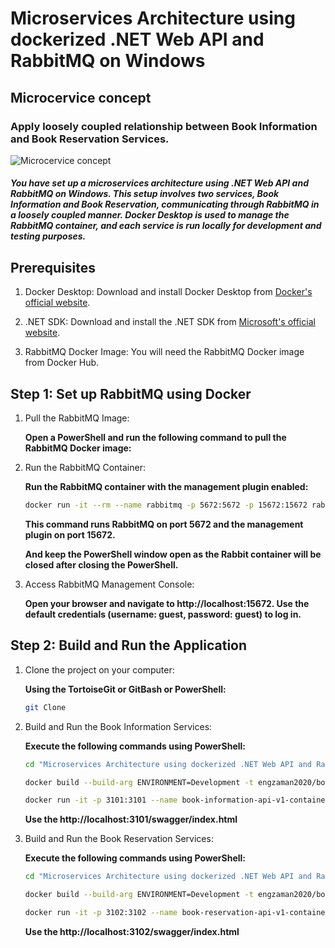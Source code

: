 # Microservices Architecture using dockerized .NET Web API and RabbitMQ on Windows

## Microcervice concept

### Apply loosely coupled relationship between Book Information and Book Reservation Services.

![Microcervice concept](https://raw.githubusercontent.com/awsaf-utm/public-resources/main/Microservice/Microservices%20Architecture%20Using%20.NET%20Web%20API%20and%20RabbitMQ%20on%20Windows.jpg?raw=true)

##### You have set up a microservices architecture using .NET Web API and RabbitMQ on Windows. This setup involves two services, Book Information and Book Reservation, communicating through RabbitMQ in a loosely coupled manner. Docker Desktop is used to manage the RabbitMQ container, and each service is run locally for development and testing purposes.

## Prerequisites

1. Docker Desktop: Download and install Docker Desktop from [Docker's official website](https://www.docker.com/products/docker-desktop/).

2. .NET SDK: Download and install the .NET SDK from [Microsoft's official website](https://dotnet.microsoft.com/download).

3. RabbitMQ Docker Image: You will need the RabbitMQ Docker image from Docker Hub.

## Step 1: Set up RabbitMQ using Docker

1. Pull the RabbitMQ Image:

    **Open a PowerShell and run the following command to pull the RabbitMQ Docker image:**

2. Run the RabbitMQ Container:

    **Run the RabbitMQ container with the management plugin enabled:**

    ```sh
    docker run -it --rm --name rabbitmq -p 5672:5672 -p 15672:15672 rabbitmq:management
    ```

    **This command runs RabbitMQ on port 5672 and the management plugin on port 15672.**

    **And keep the PowerShell window open as the Rabbit container will be closed after closing the PowerShell.**

3. Access RabbitMQ Management Console:

    **Open your browser and navigate to http://localhost:15672. Use the default credentials (username: guest, password: guest) to log in.**

## Step 2: Build and Run the Application

 1. Clone the project on your computer:
 
    **Using the TortoiseGit or GitBash or PowerShell:**
    
    ```sh
    git Clone 
    ```
 
 2. Build and Run the Book Information Services:
 
    **Execute the following commands using PowerShell:**
    
    ```sh
    cd "Microservices Architecture using dockerized .NET Web API and RabbitMQ on Windows\BookInformationService\BookInformationService"

    docker build --build-arg ENVIRONMENT=Development -t engzaman2020/book-information-api-v1-image:1 .

    docker run -it -p 3101:3101 --name book-information-api-v1-container engzaman2020/book-information-api-v1-image:1
    ```
 
    **Use the http://localhost:3101/swagger/index.html**
 
 3. Build and Run the Book Reservation Services:
 
    **Execute the following commands using PowerShell:**
    
    ```sh
    cd "Microservices Architecture using dockerized .NET Web API and RabbitMQ on Windows\BookReservationService\BookReservationService"

    docker build --build-arg ENVIRONMENT=Development -t engzaman2020/book-reservation-api-v1-image:1 .

    docker run -it -p 3102:3102 --name book-reservation-api-v1-container engzaman2020/book-reservation-api-v1-image:1
    ```
    
    **Use the http://localhost:3102/swagger/index.html**
